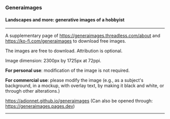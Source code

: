 <h3>Generaimages</h3>
<h4>Landscapes and more: generative images of a hobbyist</h4>
<hr>

A supplementary page of https://generaimages.threadless.com/about and https://ko-fi.com/generaimages to download free images.

The images are free to download. Attribution is optional.

Image dimension: 2300px by 1725px at 72ppi.

<strong>For personal use</strong>: modification of the image is not required.

<strong>For commercial use</strong>: please modify the image (e.g., as a subject's background, in a mockup, with overlay text, by making it black and white, or through other alterations.)

https://adionnet.github.io/generaimages (Can also be opened through: https://generaimages.pages.dev)
<hr>
